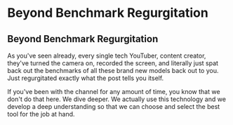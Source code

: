 # Beyond Benchmark Regurgitation

<!-- 추출 정보
노드 ID: 4
제목: Beyond Benchmark Regurgitation
추출 길이: 553자
추출 시간: 2025-08-13 17:34:03
-->

## Beyond Benchmark Regurgitation

As you've seen already, every single tech YouTuber, content creator, they've turned the camera on, recorded the screen, and literally just spat back out the benchmarks of all these brand new models back out to you. Just regurgitated exactly what the post tells you itself.

If you've been with the channel for any amount of time, you know that we don't do that here. We dive deeper. We actually use this technology and we develop a deep understanding so that we can choose and select the best tool for the job at hand.
